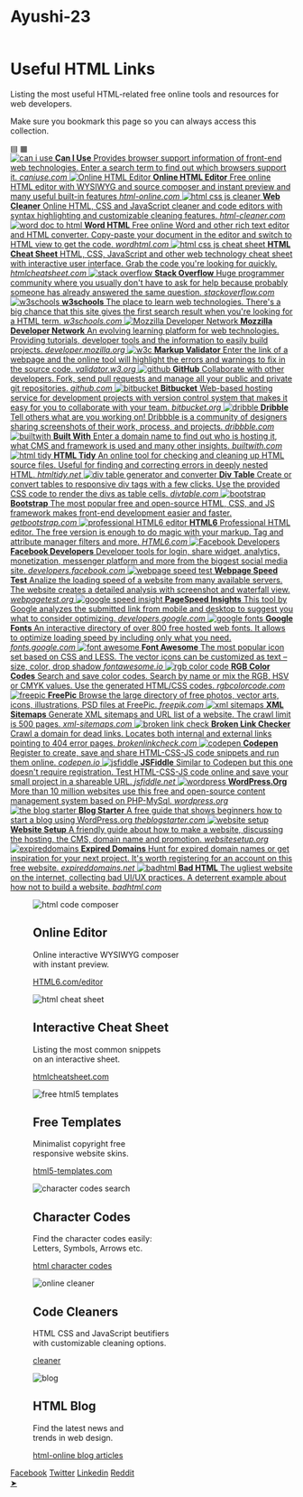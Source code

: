 # Ayushi-23

<!DOCTYPE HTML>
<html lang="en">
<head>
<meta charset="utf-8">
<meta http-equiv="x-ua-compatible" content="ie=edge">
<title>HTML Links - Useful Links For Web Developers</title>
<meta name="description" content="Listing the most useful HTML-related free online tools and resources for web developers. Make sure you bookmark this page so you can always access this collection.">
<meta name="keywords" content="html,links">
<link rel="canonical" href="https://html-css-js.com/html/links/">
<meta property="og:title" content="Useful HTML Links For Web Developers">
<meta property="og:description" content="Listing the most useful HTML-related free online tools and resources for web developers. Make sure you bookmark this page so you can always access this collection.">
<meta property="og:url" content="https://html-css-js.com/html/links/">
<meta property="og:image" content="https://html-css-js.com/images/tiles/links.jpg">
<meta property="og:type" content="website">
<meta name="viewport" content="width=device-width, initial-scale=1">
<link rel="icon" type="image/png" href="/favicon.ico">
<link href="/assets/jq/ui/jquery-ui.min.css" rel="stylesheet">
<script src="/assets/jq/jq.js"></script>
<script src="/assets/jq/ui/jquery-ui.min.js"></script>
<script src="/html-css-js.js"></script>
<link rel="stylesheet" href="/html-css-js.css">
<script async=true>!function(){var o,e=window.location.hostname,t=document.createElement("script"),n=document.getElementsByTagName("script")[0],e="https://cmp.inmobi.com".concat("/choice/","xncav4ssEzwLp","/",e,"/choice.js?tag_version=V3"),p=0;t.async=!0,t.type="text/javascript",t.src=e,n.parentNode.insertBefore(t,n),function(){for(var e,a="__tcfapiLocator",n=[],s=window;s;){try{if(s.frames[a]){e=s;break}}catch(e){}if(s===window.top)break;s=s.parent}e||(!function e(){var t,n=s.document,p=!!s.frames[a];return p||(n.body?((t=n.createElement("iframe")).style.cssText="display:none",t.name=a,n.body.appendChild(t)):setTimeout(e,5)),!p}(),s.__tcfapi=function(){var e,t=arguments;if(!t.length)return n;"setGdprApplies"===t[0]?3<t.length&&2===t[2]&&"boolean"==typeof t[3]&&(e=t[3],"function"==typeof t[2]&&t[2]("set",!0)):"ping"===t[0]?(e={gdprApplies:e,cmpLoaded:!1,cmpStatus:"stub"},"function"==typeof t[2]&&t[2](e)):("init"===t[0]&&"object"==typeof t[3]&&(t[3]=Object.assign(t[3],{tag_version:"V3"})),n.push(t))},s.addEventListener("message",function(n){var p="string"==typeof n.data,e={};try{e=p?JSON.parse(n.data):n.data}catch(e){}var a=e.__tcfapiCall;a&&window.__tcfapi(a.command,a.version,function(e,t){t={__tcfapiReturn:{returnValue:e,success:t,callId:a.callId}};p&&(t=JSON.stringify(t)),n&&n.source&&n.source.postMessage&&n.source.postMessage(t,"*")},a.parameter)},!1))}(),o=["2:tcfeuv2","6:uspv1","7:usnatv1","8:usca","9:usvav1","10:uscov1","11:usutv1","12:usctv1"],window.__gpp_addFrame=function(e){var t;window.frames[e]||(document.body?((t=document.createElement("iframe")).style.cssText="display:none",t.name=e,document.body.appendChild(t)):window.setTimeout(window.__gpp_addFrame,10,e))},window.__gpp_stub=function(){var e=arguments;if(__gpp.queue=__gpp.queue||[],__gpp.events=__gpp.events||[],!e.length||1==e.length&&"queue"==e[0])return __gpp.queue;if(1==e.length&&"events"==e[0])return __gpp.events;var t=e[0],n=1<e.length?e[1]:null,p=2<e.length?e[2]:null;if("ping"===t)n({gppVersion:"1.1",cmpStatus:"stub",cmpDisplayStatus:"hidden",signalStatus:"not ready",supportedAPIs:o,cmpId:10,sectionList:[],applicableSections:[-1],gppString:"",parsedSections:{}},!0);else if("addEventListener"===t){"lastId"in __gpp||(__gpp.lastId=0),__gpp.lastId++;var a=__gpp.lastId;__gpp.events.push({id:a,callback:n,parameter:p}),n({eventName:"listenerRegistered",listenerId:a,data:!0,pingData:{gppVersion:"1.1",cmpStatus:"stub",cmpDisplayStatus:"hidden",signalStatus:"not ready",supportedAPIs:o,cmpId:10,sectionList:[],applicableSections:[-1],gppString:"",parsedSections:{}}},!0)}else if("removeEventListener"===t){for(var s=!1,i=0;i<__gpp.events.length;i++)if(__gpp.events[i].id==p){__gpp.events.splice(i,1),s=!0;break}n({eventName:"listenerRemoved",listenerId:p,data:s,pingData:{gppVersion:"1.1",cmpStatus:"stub",cmpDisplayStatus:"hidden",signalStatus:"not ready",supportedAPIs:o,cmpId:10,sectionList:[],applicableSections:[-1],gppString:"",parsedSections:{}}},!0)}else"hasSection"===t?n(!1,!0):"getSection"===t||"getField"===t?n(null,!0):__gpp.queue.push([].slice.apply(e))},window.__gpp_msghandler=function(n){var p,a="string"==typeof n.data;try{var t=a?JSON.parse(n.data):n.data}catch(e){t=null}"object"==typeof t&&null!==t&&"__gppCall"in t&&(p=t.__gppCall,window.__gpp(p.command,function(e,t){t={__gppReturn:{returnValue:e,success:t,callId:p.callId}};n.source.postMessage(a?JSON.stringify(t):t,"*")},"parameter"in p?p.parameter:null,"version"in p?p.version:"1.1"))},"__gpp"in window&&"function"==typeof window.__gpp||(window.__gpp=window.__gpp_stub,window.addEventListener("message",window.__gpp_msghandler,!1),window.__gpp_addFrame("__gppLocator"));var a,s=function(){var e=arguments;typeof window.__uspapi!==s&&setTimeout(function(){void 0!==window.__uspapi&&window.__uspapi.apply(window.__uspapi,e)},500)};void 0===window.__uspapi&&(window.__uspapi=s,a=setInterval(function(){p++,window.__uspapi===s&&p<3?console.warn("USP is not accessible"):clearInterval(a)},6e3))}();</script>
</head>
	<body>
		<div class="pagewrap">
			<div id="tabContainer">
			</div>	
			<div class="reklamocska">
<iframe id="html-css-js.com_1200x300_billboard_responsive_1_DFP" frameborder="0" scrolling="no" marginheight="0" marginwidth="0" topmargin="0" leftmargin="0" width="1" height="1"></iframe><script>(function () {var size='970x250|300x250',adunit = 'html-css-js.com_1200x300_billboard_responsive_1_DFP',childNetworkId = '22366645410',xmlhttp = new XMLHttpRequest();xmlhttp.onreadystatechange = function(){if(xmlhttp.readyState==4 && xmlhttp.status==200){var iframe=document.getElementById(adunit).contentWindow.document;iframe.open();iframe.write(xmlhttp.responseText);iframe.close();}};var child=childNetworkId.trim()?','+childNetworkId.trim():'';xmlhttp.open("GET", 'https://pubads.g.doubleclick.net/gampad/adx?iu=/147246189'+child+'/'+adunit+'&sz='+encodeURI(size)+'&t=Placement_type%3Dserving&'+Date.now(), true);xmlhttp.send();})();</script>
			</div>
			<div class="mainContent">
		<h1 class="centered">Useful HTML Links</h1>
		<p class="headline">Listing the most useful HTML-related free online tools and resources for web developers.</p><p class="centered">Make sure you bookmark this page so you can always access this collection.</p>
		<div class="linkListView">
			<a class="active listLayout" title="List layout">&#9636;</a>
			<a class="thumbnailLayout" title="Thumbnail layout">&#9638;</a>
		</div>
		<div class="bannerLinks">
			<a href="https://caniuse.com/" target="_blank" rel="nofollow">
				<img src="/images/banners/caniuse.jpg" alt="can i use">
				<span>
					<strong>Can I Use</strong>
					<span>Provides browser support information of front-end web technologies. Enter a search term to find out which browsers support it.</span>
					<em>caniuse.com</em>
				</span>
			</a>
			<a href="https://html-online.com/" target="_blank" rel="nofollow">
				<img src="/images/banners/html-editor-online.jpg" alt="Online HTML Editor">
				<span>
					<strong>Online HTML Editor</strong>
					<span>Free online HTML editor with WYSIWYG and source composer and instant preview and many useful built-in features</span>
					<em>html-online.com</em>
				</span>
			</a>
			<a href="https://html-cleaner.com/" target="_blank" rel="nofollow">
				<img src="/images/banners/html-cleaner.jpg" alt="html css js cleaner">
				<span>
					<strong>Web Cleaner</strong>
					<span>Online HTML, CSS and JavaScript cleaner and code editors with syntax highlighting and customizable cleaning features.</span>
					<em>html-cleaner.com</em>
				</span>
			</a>
			<a href="https://wordhtml.com/" target="_blank" rel="nofollow">
				<img src="/images/banners/wordhtml.jpg" alt="word doc to html">
				<span>
					<strong>Word HTML</strong>
					<span>Free online Word and other rich text editor and HTML converter. Copy-paste your document in the editor and switch to HTML view to get the code. </span>
					<em>wordhtml.com</em>
				</span>
			</a>
			<a href="https://htmlcheatsheet.com/" target="_blank" rel="nofollow">
				<img src="/images/banners/html-cheat-sheet.jpg" alt="html css js cheat sheet">
				<span>
					<strong>HTML Cheat Sheet</strong>
					<span>HTML, CSS, JavaScript and other web technology cheat sheet with interactive user interface. Grab the code you're looking for quickly.</span>
					<em>htmlcheatsheet.com</em>
				</span>
			</a>
			<a href="https://stackoverflow.com/" target="_blank" rel="nofollow">
				<img src="/images/banners/stackoverflow.jpg" alt="stack overflow">
				<span>
					<strong>Stack Overflow</strong>
					<span>Huge programmer community where you usually don't have to ask for help because probably someone has already answered the same question.</span>
					<em>stackoverflow.com</em>
				</span>
			</a>
			<a href="https://www.w3schools.com/" target="_blank" rel="nofollow">
				<img src="/images/banners/w3schools.jpg" alt="w3schools">
				<span>
					<strong>w3schools</strong>
					<span>The place to learn web technologies. There's a big chance that this site gives the first search result when you're looking for a HTML term. </span>
					<em>w3schools.com</em>
				</span>
			</a>
			<a href="https://developer.mozilla.org/" target="_blank" rel="nofollow">
				<img src="/images/banners/mdn.jpg" alt="Mozzilla Developer Network">
				<span>
					<strong>Mozzilla Developer Network</strong>
					<span>An evolving learning platform for web technologies. Providing tutorials, developer tools and the information to easily build projects. </span>
					<em>developer.mozilla.org</em>
				</span>
			</a>
			<a href="https://validator.w3.org/" target="_blank" rel="nofollow">
				<img src="/images/banners/w3c.jpg" alt="w3c">
				<span>
					<strong>Markup Validator</strong>
					<span>Enter the link of a webpage and the online tool will highlight the errors and warnings to fix in the source code.</span>
					<em>validator.w3.org</em>
				</span>
			</a>
			<a href="https://github.com/" target="_blank" rel="nofollow">
				<img src="/images/banners/github.jpg" alt="github">
				<span>
					<strong>GitHub</strong>
					<span>Collaborate with other developers. Fork, send pull requests and manage all your public and private git repositories.</span>
					<em>github.com</em>
				</span>
			</a>
			<a href="https://bitbucket.org/" target="_blank" rel="nofollow">
				<img src="/images/banners/bitbucket.jpg" alt="bitbucket">
				<span>
					<strong>Bitbucket</strong>
					<span>Web-based hosting service for development projects with version control system that makes it easy for you to collaborate with your team. </span>
					<em>bitbucket.org</em>
				</span>
			</a>
			<a href="https://dribbble.com/" target="_blank" rel="nofollow">
				<img src="/images/banners/dribble.jpg" alt="dribble">
				<span>
					<strong>Dribble</strong>
					<span>Tell others what are you working on! Dribbble is a community of designers sharing screenshots of their work, process, and projects.</span>
					<em>dribbble.com</em>
				</span>
			</a>
			<a href="https://builtwith.com/" target="_blank" rel="nofollow">
				<img src="/images/banners/builtwith.jpg" alt="builtwith">
				<span>
					<strong>Built With</strong>
					<span>Enter a domain name to find out who is hosting it, what CMS and framework is used and many other insights.</span>
					<em>builtwith.com</em>
				</span>
			</a>
			<a href="https://htmltidy.net/" target="_blank" rel="nofollow">
				<img src="/images/banners/html-tidy.jpg" alt="html tidy">
				<span>
					<strong>HTML Tidy</strong>
					<span>An online tool for checking and cleaning up HTML source files. Useful for finding and correcting errors in deeply nested HTML.</span>
					<em>htmltidy.net</em>
				</span>
			</a>
			<a href="https://divtable.com/" target="_blank" rel="nofollow">
				<img src="/images/banners/div-table.jpg" alt="div table generator and converter">
				<span>
					<strong>Div Table</strong>
					<span>Create or convert tables to responsive div tags with a few clicks. Use the provided CSS code to render the divs as table cells. </span>
					<em>divtable.com</em>
				</span>
			</a>
			<a href="https://getbootstrap.com/" target="_blank" rel="nofollow">
				<img src="/images/banners/bootstrap.jpg" alt="bootstrap">
				<span>
					<strong>Bootstrap</strong>
					<span>The most popular free and open-source HTML, CSS, and JS framework makes front-end development easier and faster.</span>
					<em>getbootstrap.com</em>
				</span>
			</a>
			<a href="https://html6.com/editor/" target="_blank" rel="nofollow">
				<img src="/images/banners/html6.jpg" alt="professional HTML6 editor">
				<span>
					<strong>HTML6</strong>
					<span>Professional HTML editor. The free version is enough to do magic with your markup. Tag and attribute manager filters and more. </span>
					<em>HTML6.com</em>
				</span>
			</a>
			<a href="https://developers.facebook.com/" target="_blank" rel="nofollow">
				<img src="/images/banners/facebook-developers.jpg" alt="Facebook Developers">
				<span>
					<strong>Facebook Developers</strong>
					<span>Developer tools for login, share widget, analytics, monetization, messenger platform and more from the biggest social media site.</span>
					<em>developers.facebook.com</em>
				</span>
			</a>
			<a href="https://www.webpagetest.org/" target="_blank" rel="nofollow">
				<img src="/images/banners/webpagetest.jpg" alt="webpage speed test">
				<span>
					<strong>Webpage Speed Test</strong>
					<span>Analize the loading speed of a website from many available servers. The website creates a detailed analysis with screenshot and waterfall view.</span>
					<em>webpagetest.org</em>
				</span>
			</a>
			<a href="https://pagespeed.web.dev/" target="_blank" rel="nofollow">
				<img src="/images/banners/speed-insight.jpg" alt="google speed insight">
				<span>
					<strong>PageSpeed Insights</strong>
					<span>This tool by Google analyzes the submitted link from mobile and desktop to suggest you what to consider optimizing.  </span>
					<em>developers.google.com</em>
				</span>
			</a>
			<a href="https://fonts.google.com/" target="_blank" rel="nofollow">
				<img src="/images/banners/google-fonts.jpg" alt="google fonts">
				<span>
					<strong>Google Fonts</strong>
					<span>An interactive directory of over 800 free hosted web fonts. It allows to optimize loading speed by including only what you need.</span>
					<em>fonts.google.com</em>
				</span>
			</a>
			<a href="https://fontawesome.com/" target="_blank" rel="nofollow">
				<img src="/images/banners/font-awesome.jpg" alt="font awesome">
				<span>
					<strong>Font Awesome</strong>
					<span>The most popular icon set based on CSS and LESS. The vector icons can be customized as text &ndash; size, color, drop shadow</span>
					<em>fontawesome.io</em>
				</span>
			</a>
			<a href="https://rgbcolorcode.com/" target="_blank" rel="nofollow">
				<img src="/images/banners/rgb-color-code.jpg" alt="rgb color code">
				<span>
					<strong>RGB Color Codes</strong>
					<span>Search and save color codes. Search by name or mix the RGB, HSV or CMYK values. Use the generated HTML/CSS codes.</span>
					<em>rgbcolorcode.com</em>
				</span>
			</a>
			<a href="https://www.freepik.com/" target="_blank" rel="nofollow">
				<img src="/images/banners/freepic.jpg" alt="freepic">
				<span>
					<strong>FreePic</strong>
					<span>Browse the large directory of free photos, vector arts, icons, illustrations, PSD files at FreePic.</span>
					<em>freepik.com</em>
				</span>
			</a>
			<a href="https://www.xml-sitemaps.com/" target="_blank" rel="nofollow">
				<img src="/images/banners/xml-sitemaps.jpg" alt="xml sitemaps">
				<span>
					<strong>XML Sitemaps</strong>
					<span>Generate XML sitemaps and URL list of a website. The crawl limit is 500 pages.</span>
					<em>xml-sitemaps.com</em>
				</span>
			</a>
			<a href="https://www.brokenlinkcheck.com/" target="_blank" rel="nofollow">
				<img src="/images/banners/brokenlinkcheck.jpg" alt="broken link check">
				<span>
					<strong>Broken Link Checker</strong>
					<span>Crawl a domain for dead links. Locates both internal and external links pointing to 404 error pages.</span>
					<em>brokenlinkcheck.com</em>
				</span>
			</a>
			<a href="https://codepen.io/" target="_blank" rel="nofollow">
				<img src="/images/banners/codepen.jpg" alt="codepen">
				<span>
					<strong>Codepen</strong>
					<span>Register to create, save and share HTML-CSS-JS code snippets and run them online.</span>
					<em>codepen.io</em>
				</span>
			</a>
			<a href="https://jsfiddle.net/" target="_blank" rel="nofollow">
				<img src="/images/banners/jsfiddle.jpg" alt="jsfiddle">
				<span>
					<strong>JSFiddle</strong>
					<span>Similar to Codepen but this one doesn't require registration. Test HTML-CSS-JS code online and save your small project in a shareable URL.</span>
					<em>jsfiddle.net</em>
				</span>
			</a>
			<a href="https://wordpress.org/" target="_blank" rel="nofollow">
				<img src="/images/banners/wordpress.jpg" alt="wordpress">
				<span>
					<strong>WordPress.Org</strong>
					<span>More than 10 million websites use this free and open-source content management system based on PHP-MySql.</span>
					<em>wordpress.org</em>
				</span>
			</a>
			<a href="https://www.theblogstarter.com" target="_blank" rel="nofollow">
				<img src="/images/banners/blogstarter.jpg" alt="the blog starter">
				<span>
					<strong>Blog Starter</strong>
					<span>A free guide that shows beginners how to start a blog using WordPress.org</span>
					<em>theblogstarter.com</em>
				</span>
			</a>	<!-- link exchange https://www.theblogstarter.com/resources/ for htmlg-->
			<a href="https://websitesetup.org/" target="_blank" rel="nofollow">
				<img src="/images/banners/websitesetup.jpg" alt="website setup">
				<span>
					<strong>Website Setup</strong>
					<span>A friendly guide about how to make a website, discussing the hosting, the CMS, domain name and promotion.</span>
					<em>websitesetup.org</em>
				</span>
			</a>
			<a href="https://www.expireddomains.net/" target="_blank" rel="nofollow">
				<img src="/images/banners/expireddomains.jpg" alt="expireddomains">
				<span>
					<strong>Expired Domains</strong>
					<span>Hunt for expired domain names or get inspiration for your next project. It's worth registering for an account on this free website.</span>
					<em>expireddomains.net</em>
				</span>
			</a>
			<a href="https://badhtml.com/" target="_blank" rel="nofollow">
				<img src="/images/banners/badhtml.jpg" alt="badhtml">
				<span>
					<strong>Bad HTML</strong>
					<span>The ugliest website on the internet, collecting bad UI/UX practices. A deterrent example about how not to build a website. </span>
					<em>badhtml.com</em>
				</span>
			</a>
		<!--
			<a href="LINK__HERE" target="_blank" rel="nofollow">
				<img src="/images/banners/IMAGE__HERE.jpg" alt="ALTTEXT__HERE">
				<span>
					<strong>TITLE__HERE</strong>
					<span>DESCRIPTION__HERE</span>
					<em>READABLE__LINK</em>
				</span>
			</a>
		-->
		</div>
		<div class="sendToSidebar">
			<div class="hoverThumbGrid">
				<figure class="effect-sadie">
					<img src="/images/tiles/html-editor.jpg" alt="html code composer">
					<figcaption>
						<h2>Online <span>Editor</span></h2>
						<p>Online interactive WYSIWYG composer <br>with instant preview.</p>
						<a target="_blank" href="https://html6.com/editor/">HTML6.com/editor</a>
					</figcaption>
				</figure>
				<figure class="effect-sadie">
					<img src="/images/tiles/cheat-sheet.jpg" alt="html cheat sheet">
					<figcaption>
						<h2>Interactive <span>Cheat Sheet</span></h2>
						<p>Listing the most common snippets <br>on an interactive sheet.</p>
						<a target="_blank" href="https://htmlcheatsheet.com/">htmlcheatsheet.com</a>
					</figcaption>
				</figure>
				<figure class="effect-sadie">
					<img src="/images/tiles/templates.jpg" alt="free html5 templates">
					<figcaption>
						<h2>Free <span>Templates</span></h2>
						<p>Minimalist copyright free <br>responsive website skins.</p>
						<a target="_blank" href="https://html5-templates.com/">html5-templates.com</a>
					</figcaption>
				</figure>
				<figure class="effect-sadie">
					<img src="/images/tiles/characters.jpg" alt="character codes search">
					<figcaption>
						<h2>Character <span>Codes</span></h2>
						<p>Find the character codes easily: <br>Letters, Symbols, Arrows etc.</p>
						<a href="/html/character-codes/">html character codes</a>
					</figcaption>
				</figure>
				<figure class="effect-sadie">
					<img src="/images/tiles/cleaner.jpg" alt="online cleaner">
					<figcaption>
						<h2>Code <span>Cleaners</span></h2>
						<p>HTML CSS and JavaScript beutifiers<br>with customizable cleaning options.</p>
						<a target="_blank" href="https://html-cleaner.com/">cleaner</a>
					</figcaption>
				</figure>
				<figure class="effect-sadie">
					<img src="/images/tiles/blog.jpg" alt="blog">
					<figcaption>
						<h2>HTML <span>Blog</span></h2>
						<p>Find the latest news and <br>trends in web design.</p>
						<a target="_blank" href="https://html-online.com/articles/category/html/">html-online blog articles</a>
					</figcaption>
				</figure>
			</div>
		</div>
			</div>
			<div id="sidebar">
				<aside>
					<div class="shares">
						<a class="facebook" href="https://www.facebook.com/sharer.php?u=https://html-css-js.com/" target="_blank" rel="nofollow">Facebook</a>
						<a class="twitter" href="https://twitter.com/intent/tweet?url=https://html-css-js.com/&amp;text=HTML%20CSS%20JS" target="_blank" rel="nofollow">Twitter</a>
						<a class="linkedin" href="https://www.linkedin.com/shareArticle?mini=true&amp;url=https://html-css-js.com/&amp;title=HTML%20CSS%20JS&amp;summary=An%20amazing%20free%20online%20tool!&amp;source=" target="_blank" rel="nofollow">Linkedin</a>
						<a class="reddit" href="https://reddit.com/submit?url=https://html-css-js.com/&amp;title=HTML%20CSS%20JS" target="_blank" rel="nofollow">Reddit</a>
					</div>
					<div id="wrapFcbkLike">
						<div id="fb-root"></div>
<script>(function(d, s, id) {
var js, fjs = d.getElementsByTagName(s)[0];
if (d.getElementById(id)) return;
js = d.createElement(s); js.id = id;
js.src = 'https://connect.facebook.net/en_GB/sdk.js#xfbml=1&version=v3.1&appId=355198271187833&autoLogAppEvents=1';
fjs.parentNode.insertBefore(js, fjs);
}(document, 'script', 'facebook-jssdk'));</script>
						<div class="fb-like" data-href="https://www.facebook.com/htmlcoding/" data-width="210" data-layout="standard" data-action="like" data-size="large" data-show-faces="true" data-share="true"></div>
					</div>
<iframe id="html-css-js.com_300x600_responsive_2_DFP" frameborder="0" scrolling="no" marginheight="0" marginwidth="0" topmargin="0" leftmargin="0" width="1" height="1"></iframe><script>(function () {var size='300x600|300x250',adunit = 'html-css-js.com_300x600_responsive_2_DFP',childNetworkId = '22366645410',xmlhttp = new XMLHttpRequest();xmlhttp.onreadystatechange = function(){if(xmlhttp.readyState==4 && xmlhttp.status==200){var iframe=document.getElementById(adunit).contentWindow.document;iframe.open();iframe.write(xmlhttp.responseText);iframe.close();}};var child=childNetworkId.trim()?','+childNetworkId.trim():'';xmlhttp.open("GET", 'https://pubads.g.doubleclick.net/gampad/adx?iu=/147246189'+child+'/'+adunit+'&sz='+encodeURI(size)+'&t=Placement_type%3Dserving&'+Date.now(), true);xmlhttp.send();})();</script>
					<div id="sidebarContent">
					</div>
				</aside>
			</div>
			<div id="hcjCookies"></div>
			<div class="footer" id="footerContent">
			</div>		
		</div>
		<a id="back2Top" title="Back to top" href="#">&#10148;</a>
<script async src="https://www.googletagmanager.com/gtag/js?id=G-ZECSXVE95B"></script><script>window.dataLayer = window.dataLayer || [];function gtag(){dataLayer.push(arguments);}gtag('js', new Date());gtag('config', 'G-ZECSXVE95B');</script></body>
</html>
